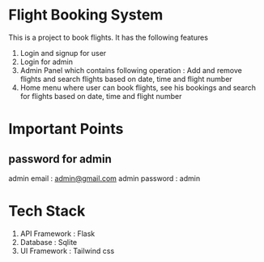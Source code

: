 # Flight Booking System
This is a project to book flights. It has the following features
1. Login and signup for user
2. Login for admin
3. Admin Panel which contains following operation : Add and remove flights and search flights based on date, time and flight number
4. Home menu where user can book flights, see his bookings and search for flights based on date, time and flight number

# Important Points
## password for admin
admin email : admin@gmail.com
admin password : admin

# Tech Stack
1. API Framework : Flask
2. Database : Sqlite
3. UI Framework : Tailwind css
